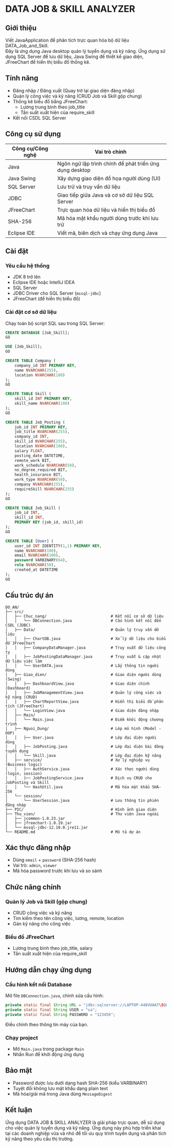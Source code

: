 # DATA JOB & SKILL ANALYZER

## Giới thiệu

Viết JavaApplication để phân tích trực quan hóa bộ dữ liệu DATA_Job_and_Skill.  
Đây là ứng dụng Java desktop quản lý tuyển dụng và kỹ năng. Ứng dụng sử dụng SQL Server để lưu dữ liệu, Java Swing để thiết kế giao diện, JFreeChart để hiển thị biểu đồ thống kê.

## Tính năng

- Đăng nhập / Đăng xuất (Quay trở lại giao diện đăng nhập)
- Quản lý công việc và kỹ năng (CRUD Job và Skill gộp chung)
- Thống kê biểu đồ bằng JFreeChart:
  - Lương trung bình theo job_title
  - Tần suất xuất hiện của require_skill
- Kết nối CSDL SQL Server

## Công cụ sử dụng

| Công cụ/Công nghệ | Vai trò chính |
|-------------------|--------------|
| Java              | Ngôn ngữ lập trình chính để phát triển ứng dụng desktop |
| Java Swing        | Xây dựng giao diện đồ họa người dùng (UI) |
| SQL Server        | Lưu trữ và truy vấn dữ liệu |
| JDBC              | Giao tiếp giữa Java và cơ sở dữ liệu SQL Server |
| JFreeChart        | Trực quan hóa dữ liệu và hiển thị biểu đồ |
| SHA-256           | Mã hóa mật khẩu người dùng trước khi lưu trữ |
| Eclipse IDE       | Viết mã, biên dịch và chạy ứng dụng Java |

## Cài đặt

### Yêu cầu hệ thống

- JDK 8 trở lên
- Eclipse IDE hoặc IntelliJ IDEA
- SQL Server
- JDBC Driver cho SQL Server (`mssql-jdbc`)
- JFreeChart (để hiển thị biểu đồ)

### Cài đặt cơ sở dữ liệu

Chạy toàn bộ script SQL sau trong SQL Server:

```sql
CREATE DATABASE [Job_Skill];
GO

USE [Job_Skill];
GO

CREATE TABLE Company (
    company_id INT PRIMARY KEY,
    name NVARCHAR(255),
    location NVARCHAR(100)
);
GO

CREATE TABLE Skill (
    skill_id INT PRIMARY KEY,
    skill_name NVARCHAR(100)
);
GO

CREATE TABLE Job_Posting (
    job_id INT PRIMARY KEY,
    job_title NVARCHAR(255),
    company_id INT,
    skill_id NVARCHAR(255),
    location NVARCHAR(100),
    salary FLOAT,
    posting_date DATETIME,
    remote_work BIT,
    work_schedule NVARCHAR(50),
    no_degree_required BIT,
    health_insurance BIT,
    work_type NVARCHAR(50),
    company NVARCHAR(255),
    requireSkill NVARCHAR(255)
);
GO

CREATE TABLE Job_Skill (
    job_id INT,
    skill_id INT,
    PRIMARY KEY (job_id, skill_id)
);
GO

CREATE TABLE [User] (
    user_id INT IDENTITY(1,1) PRIMARY KEY,
    name NVARCHAR(100),
    email NVARCHAR(100),
    password VARBINARY(64),
    role NVARCHAR(50),
    created_at DATETIME
);
GO
```

## Cấu trúc dự án

```
DO_AN/
├── src/
│   ├── Chuc_nang/                            # Kết nối cơ sở dữ liệu
│   │   └── DBConnection.java                 # Cấu hình kết nối đến CSDL (JDBC)
│   ├── Data/                                 # Quản lý truy vấn dữ liệu
│   │   ├── ChartDB.java                      # Xử lý dữ liệu cho biểu đồ JFreeChart
│   │   ├── CompanyDataManager.java           # Truy xuất dữ liệu công ty
│   │   ├── JobPostingDataManager.java        # Truy xuất & cập nhật dữ liệu việc làm
│   │   └── UserDATA.java                     # Lấy thông tin người dùng
│   ├── Giao_dien/                            # Giao diện người dùng (Swing)
│   │   ├── DashboardView.java                # Giao diện chính (Dashboard)
│   │   ├── JobManagementView.java            # Quản lý công việc và kỹ năng (CRUD)
│   │   ├── ChartReportView.java              # Hiển thị biểu đồ phân tích (JFreeChart)
│   │   └── LoginView.java                    # Giao diện đăng nhập
│   ├── Main/
│   │   └── Main.java                         # Điểm khởi động chương trình
│   ├── Nguoi_Dung/                           # Lớp mô hình (Model - OOP)
│   │   ├── User.java                         # Lớp đại diện người dùng
│   │   ├── JobPosting.java                   # Lớp đại diện bài đăng tuyển dụng
│   │   └── Skill.java                        # Lớp đại diện kỹ năng
│   ├── service/                              # Xử lý nghiệp vụ (Business logic)
│   │   ├── AuthService.java                  # Xác thực người dùng (login, session)
│   │   ├── JobPostingService.java            # Dịch vụ CRUD cho JobPosting và Skill
│   │   └── HashUtil.java                     # Mã hóa mật khẩu SHA-256
│   └── session/
│       └── UserSession.java                  # Lưu thông tin phiên đăng nhập
├── PIC/                                      # Hình ảnh giao diện
├── Thu_vien/                                 # Thư viện Java ngoài
│   ├── jcommon-1.0.23.jar
│   ├── jfreechart-1.0.19.jar
│   └── mssql-jdbc-12.10.0.jre11.jar
└── README.md                                 # Mô tả dự án
```

## Xác thực đăng nhập

- Dùng `email` + `password` (SHA-256 hash)
- Vai trò: `admin`, `viewer`
- Mã hóa password trước khi lưu và so sánh

## Chức năng chính

### Quản lý Job và Skill (gộp chung)

- CRUD công việc và kỹ năng
- Tìm kiếm theo tên công việc, lương, remote, location
- Gán kỹ năng cho công việc

### Biểu đồ JFreeChart

- Lương trung bình theo job_title, salary
- Tần suất xuất hiện của require_skill

## Hướng dẫn chạy ứng dụng

### Cấu hình kết nối Database

Mở file `DBConnection.java`, chỉnh sửa cấu hình:

```java
private static final String URL = "jdbc:sqlserver://LAPTOP-448VUAA7\SQLEXPRESS;databaseName=Job_Skill;encrypt=true;trustServerCertificate=true";
private static final String USER = "sa";
private static final String PASSWORD = "123456";
```

Điều chỉnh theo thông tin máy của bạn.

### Chạy project

- Mở `Main.java` trong package `Main`
- Nhấn Run để khởi động ứng dụng

## Bảo mật

- Password được lưu dưới dạng hash SHA-256 (kiểu VARBINARY)
- Tuyệt đối không lưu mật khẩu dạng plain text
- Mã hóa/giải mã trong Java dùng `MessageDigest`

##  Kết luận

Ứng dụng DATA JOB & SKILL ANALYZER là giải pháp trực quan, dễ sử dụng cho việc quản lý tuyển dụng và kỹ năng. Ứng dụng này phù hợp triển khai tại các doanh nghiệp vừa và nhỏ để tối ưu quy trình tuyển dụng và phân tích kỹ năng theo yêu cầu thị trường.

